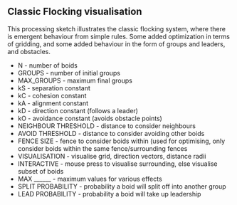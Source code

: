 ## Classic Flocking visualisation

This processing sketch illustrates the classic flocking system, where there is emergent behaviour from simple rules. Some added optimization in terms of gridding, and some added behaviour in the form of groups and leaders, and obstacles. 

* N - number of boids
* GROUPS - number of initial groups
* MAX_GROUPS - maximum final groups
* kS - separation constant
* kC - cohesion constant
* kA - alignment constant
* kD - direction constant (follows a leader)
* kO - avoidance constant (avoids obstacle points)
* NEIGHBOUR THRESHOLD - distance to consider neighbours
* AVOID THRESHOLD - distance to consider avoiding other boids
* FENCE SIZE - fence to consider boids within (used for optimising, only consider boids within the same fence/surrounding fences
* VISUALISATION - visualise grid, direction vectors, distance radii
* INTERACTIVE - mouse press to visualise surrounding, else visualise subset of boids
* MAX \_\_\_\_\_\_ - maximum values for various effects
* SPLIT PROBABILITY - probability a boid will split off into another group
* LEAD PROBABILITY - probability a boid will take up leadership
